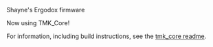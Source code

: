 Shayne's Ergodox firmware

Now using TMK_Core!

For information, including build instructions, see the [tmk_core readme](tmk_core/README.md).
